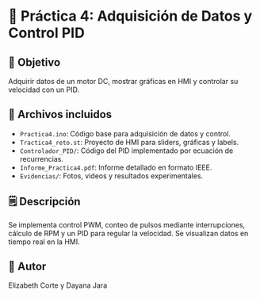 # 📕 Práctica 4: Adquisición de Datos y Control PID

## 🎯 Objetivo
Adquirir datos de un motor DC, mostrar gráficas en HMI y controlar su velocidad con un PID.

## 📂 Archivos incluidos
- `Practica4.ino`: Código base para adquisición de datos y control.
- `Tractica4_reto.st`: Proyecto de HMI para sliders, gráficas y labels.
- `Controlador_PID/`: Código del PID implementado por ecuación de recurrencias.
- `Informe_Practica4.pdf`: Informe detallado en formato IEEE.
- `Evidencias/`: Fotos, videos y resultados experimentales.

## 🗒️ Descripción
Se implementa control PWM, conteo de pulsos mediante interrupciones, cálculo de RPM y un PID para regular la velocidad. Se visualizan datos en tiempo real en la HMI.

## 👤 Autor
Elizabeth Corte y Dayana Jara
